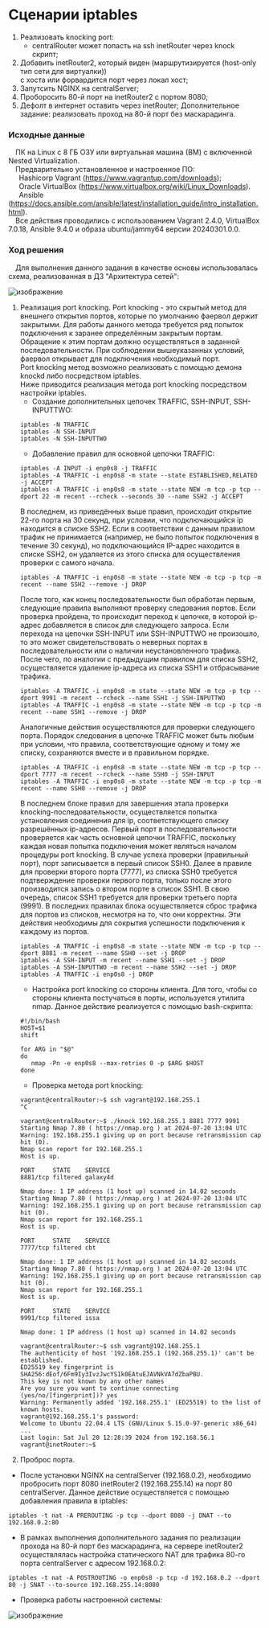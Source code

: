 # Сценарии iptables
1. Реализовать knocking port:
   - centralRouter может попасть на ssh inetRouter через knock скрипт;
2. Добавить inetRouter2, который виден (маршрутизируется (host-only тип сети для виртуалки))<br/>
   с хоста или форвардится порт через локал хост;
3. Запутсить NGINX на centralServer;
4. Проборосить 80-й порт на inetRouter2 c портом 8080;
5. Дефолт в интернет оставить через inetRouter;
   Дополнительное задание: реализовать проход на 80-й порт без маскарадинга.
### Исходные данные ###
&ensp;&ensp;ПК на Linux c 8 ГБ ОЗУ или виртуальная машина (ВМ) с включенной Nested Virtualization.<br/>
&ensp;&ensp;Предварительно установленное и настроенное ПО:<br/>
&ensp;&ensp;&ensp;Hashicorp Vagrant (https://www.vagrantup.com/downloads);<br/>
&ensp;&ensp;&ensp;Oracle VirtualBox (https://www.virtualbox.org/wiki/Linux_Downloads).<br/>
&ensp;&ensp;&ensp;Ansible (https://docs.ansible.com/ansible/latest/installation_guide/intro_installation.html).<br/>
&ensp;&ensp;Все действия проводились с использованием Vagrant 2.4.0, VirtualBox 7.0.18, Ansible 9.4.0 и образа ubuntu/jammy64 версии 20240301.0.0. <br/>
### Ход решения ###
&ensp;&ensp;Для выполнения данного задания в качестве основы использовалась схема, реализованная в ДЗ "Архитектура сетей":

![изображение](https://github.com/user-attachments/assets/8841be0a-1533-4fb0-b7a7-2a5626706452)

1. Реализация port knocking.
   Port knocking - это скрытый метод для внешнего открытия портов, которые по умолчанию фаервол держит закрытыми. Для работы данного метода требуется ряд попыток подключения к заранее определённым закрытым портам. Обращение к этим портам должно осуществляться в заданной последовательности. При соблюдении вышеуказанных условий, фаервол открывает для подключения необходимый порт.<br/>
   Port knocking метод возможно реализовать с помощью демона knockd либо посредством iptables.<br/>
   Ниже приводится реализация метода port knocking посредством настройки iptables.
   - Создание дополнительных цепочек TRAFFIC, SSH-INPUT, SSH-INPUTTWO:
   ```shell
   iptables -N TRAFFIC
   iptables -N SSH-INPUT
   iptables -N SSH-INPUTTWO
   ```
   - Добавление правил для основной цепочки TRAFFIC:
   ```shell
   iptables -A INPUT -i enp0s8 -j TRAFFIC
   iptables -A TRAFFIC -i enp0s8 -m state --state ESTABLISHED,RELATED -j ACCEPT
   iptables -A TRAFFIC -i enp0s8 -m state --state NEW -m tcp -p tcp --dport 22 -m recent --rcheck --seconds 30 --name SSH2 -j ACCEPT
   ```
   В последнем, из приведённых выше правил, происходит открытие 22-го порта на 30 секунд, при условии, что подключающийся ip находится в списке SSH2. Если в соответствии с данным правилом трафик не принимается (например, не было попыток подключения в течение 30 секунд), но подключающийся IP-адрес находится в списке SSH2, он удаляется из этого списка для осуществления проверки с самого начала.
   ```shell
   iptables -A TRAFFIC -i enp0s8 -m state --state NEW -m tcp -p tcp -m recent --name SSH2 --remove -j DROP
   ```
   После того, как конец последовательности был обработан первым, следующие правила выполняют проверку следования портов. Если проверка пройдена, то происходит переход к цепочке, в которой ip-адрес добавляется в список для следующего запроса. Если перехода на цепочки SSH-INPUT или SSH-INPUTTWO не произошло, то это может свидетельствовать о неверных портах в последовательности или о наличии неустановленного трафика. После чего, по аналогии с предыдущим правилом для списка SSH2, осуществляется удаление ip-адреса из списка SSH1 и отбрасывание трафика.
   ```shell
   iptables -A TRAFFIC -i enp0s8 -m state --state NEW -m tcp -p tcp --dport 9991 -m recent --rcheck --name SSH1 -j SSH-INPUTTWO
   iptables -A TRAFFIC -i enp0s8 -m state --state NEW -m tcp -p tcp -m recent --name SSH1 --remove -j DROP
   ```
   Аналогичные действия осуществляются для проверки следующего порта. Порядок следования в цепочке TRAFFIC может быть любым при условии, что правила, соответствующие одному и тому же списку, сохраняются вместе и в правильном порядке.
   ```shell
   iptables -A TRAFFIC -i enp0s8 -m state --state NEW -m tcp -p tcp --dport 7777 -m recent --rcheck --name SSH0 -j SSH-INPUT
   iptables -A TRAFFIC -i enp0s8 -m state --state NEW -m tcp -p tcp -m recent --name SSH0 --remove -j DROP
   ```
   В последнем блоке правил для завершения этапа проверки knocking-последовательности, осуществляется попытка установления соединения для ip, соответствующего списку разрешённых ip-адресов. Первый порт в последовательности проверяется как часть основной цепочки TRAFFIC, поскольку каждая новая попытка подключения может являться началом процедуры port knocking. В случае успеха проверки (правильный порт), порт записывается в первый список SSH0. Далее в правиле для проверки второго порта (7777), из списка SSH0 требуется подтверждение проверки первого порта, только после этого производится запись о втором порте в список SSH1. В свою очередь, список SSH1 требуется для проверки третьего порта (9991). В последних правилах блока осуществляется сброс трафика для портов из списков, несмотря на то, что они корректны. Эти действия необходимы для сокрытия успешности подключения к каждому из портов.
   ```shell
   iptables -A TRAFFIC -i enp0s8 -m state --state NEW -m tcp -p tcp --dport 8881 -m recent --name SSH0 --set -j DROP
   iptables -A SSH-INPUT -m recent --name SSH1 --set -j DROP
   iptables -A SSH-INPUTTWO -m recent --name SSH2 --set -j DROP
   iptables -A TRAFFIC -i enp0s8 -j DROP
   ```    
   - Настройка port knocking со стороны клиента. Для того, чтобы со стороны клиента постучаться в порты, используется утилита nmap. Данное действие реализуется с помощью bash-скрипта:
   ```shell
   #!/bin/bash
   HOST=$1
   shift

   for ARG in "$@"
   do
      nmap -Pn -e enp0s8 --max-retries 0 -p $ARG $HOST
   done
   ```
   - Проверка метода port knocking:
   ```shell
   vagrant@centralRouter:~$ ssh vagrant@192.168.255.1
   ^C
   
   vagrant@centralRouter:~$ ./knock 192.168.255.1 8881 7777 9991
   Starting Nmap 7.80 ( https://nmap.org ) at 2024-07-20 13:04 UTC
   Warning: 192.168.255.1 giving up on port because retransmission cap hit (0).
   Nmap scan report for 192.168.255.1
   Host is up.

   PORT     STATE    SERVICE
   8881/tcp filtered galaxy4d

   Nmap done: 1 IP address (1 host up) scanned in 14.02 seconds
   Starting Nmap 7.80 ( https://nmap.org ) at 2024-07-20 13:04 UTC
   Warning: 192.168.255.1 giving up on port because retransmission cap hit (0).
   Nmap scan report for 192.168.255.1
   Host is up.

   PORT     STATE    SERVICE
   7777/tcp filtered cbt

   Nmap done: 1 IP address (1 host up) scanned in 14.02 seconds
   Starting Nmap 7.80 ( https://nmap.org ) at 2024-07-20 13:04 UTC
   Warning: 192.168.255.1 giving up on port because retransmission cap hit (0).
   Nmap scan report for 192.168.255.1
   Host is up.

   PORT     STATE    SERVICE
   9991/tcp filtered issa

   Nmap done: 1 IP address (1 host up) scanned in 14.02 seconds
   
   vagrant@centralRouter:~$ ssh vagrant@192.168.255.1
   The authenticity of host '192.168.255.1 (192.168.255.1)' can't be established.
   ED25519 key fingerprint is SHA256:dEof/6Fm9Iy3IvzJwcYS1k0EAtuEJAVNkVA7dZbaPBU.
   This key is not known by any other names
   Are you sure you want to continue connecting (yes/no/[fingerprint])? yes
   Warning: Permanently added '192.168.255.1' (ED25519) to the list of known hosts.
   vagrant@192.168.255.1's password: 
   Welcome to Ubuntu 22.04.4 LTS (GNU/Linux 5.15.0-97-generic x86_64)
   ...
   Last login: Sat Jul 20 12:28:39 2024 from 192.168.56.1
   vagrant@inetRouter:~$
   ```
2. Проброс порта.
- После установки NGINX на centralServer (192.168.0.2), необходимо пробросить порт 8080 inetRouter2 (192.168.255.14) на порт 80 centralServer. Данное действие осуществляется с помощью добавления правила в iptables:
```shell
iptables -t nat -A PREROUTING -p tcp --dport 8080 -j DNAT --to 192.168.0.2:80
```
- В рамках выполнения дополнительного задания по реализации прохода на 80-й порт без маскарадинга, на сервере inetRouter2 осуществлялась настройка статического NAT для трафика 80-го порта centralServer с адресом 192.168.0.2:
```shell
iptables -t nat -A POSTROUTING -o enp0s8 -p tcp -d 192.168.0.2 --dport 80 -j SNAT --to-source 192.168.255.14:8080
```
- Проверка работы настроенной системы:

![изображение](https://github.com/user-attachments/assets/094b93a1-6382-43d8-ac04-92e080aacd56)

   
   
   
    


